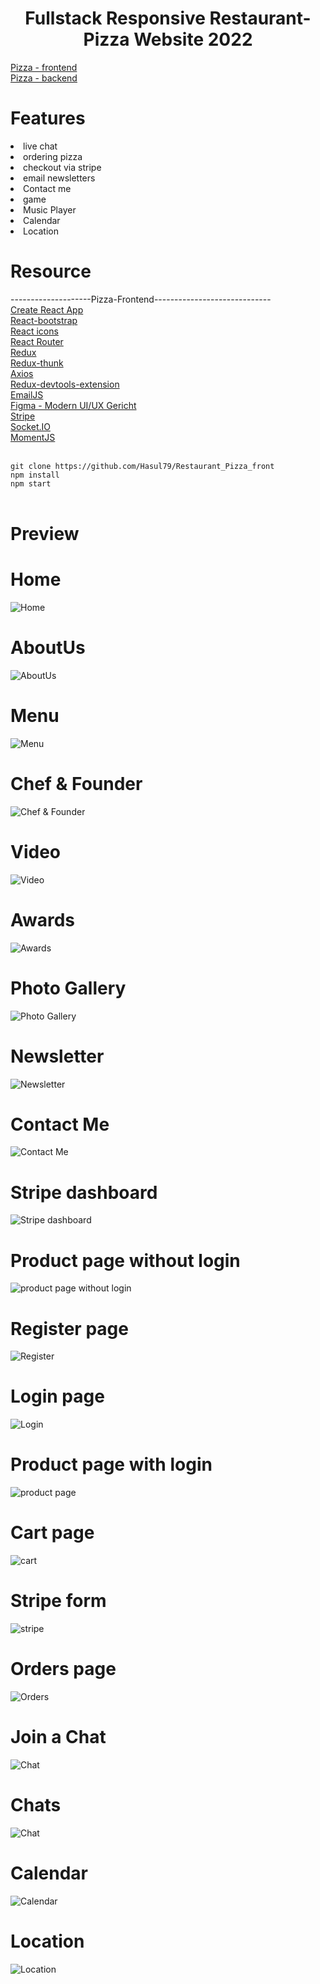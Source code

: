 # <center>Fullstack Responsive Restaurant-Pizza Website 2022</center>

[Pizza - frontend](https://github.com/Hasul79/Restaurant_Pizza_front)<br />
[Pizza - backend](https://github.com/Hasul79/My-Restaurant-BackEnd)<br />

# Features
<li> live chat </li>
<li> ordering pizza </li>
<li> checkout via stripe </li>
<li> email newsletters </li>
<li> Contact me </li>
<li>game</li>
<li>Music Player</li>
<li> Calendar </li>
<li> Location </li>


# Resource

--------------------Pizza-Frontend-----------------------------
<br />
[Create React App](https://create-react-app.dev/)<br /> 
[React-bootstrap](https://react-bootstrap.github.io/)<br />
[React icons](https://react-icons.github.io/react-icons/)<br />
[React Router](https://reactrouter.com/en/main)<br />
[Redux](https://redux.js.org/)<br />
[Redux-thunk](https://www.npmjs.com/package/redux-thunk)<br />
[Axios](https://axios-http.com/)<br>
[Redux-devtools-extension](https://www.npmjs.com/package/@redux-devtools/extension)<br />
[EmailJS](https://www.emailjs.com/) <br />
[Figma - Modern UI/UX Gericht](https://www.figma.com/file/yvClSI9AZBRX8UaaGEByF3/Modern-UI%2FUX%3A-Gericht?node-id=0%3A21&t=5Z7dzFJjhjsPRpMH-0)<br />
[Stripe](https://stripe.com/)<br />
[Socket.IO](https://socket.io/)<br />
[MomentJS](https://momentjs.com/)<br />
<br />



```git clone https://github.com/Hasul79/Restaurant_Pizza_front``` <br />
```npm install``` <br />
```npm start``` <br />
<br />
 

# Preview <br />
# Home
![Home](https://user-images.githubusercontent.com/95657084/208397945-9f5a6768-e60a-4e98-9c8c-e8b33cd15ca7.png)<br />
# AboutUs
![AboutUs](https://user-images.githubusercontent.com/95657084/208398351-874dfb0a-e918-4f6a-9522-9f717d2b2533.png)<br />
# Menu
![Menu](https://user-images.githubusercontent.com/95657084/208398454-50a02916-04ba-44f0-925d-2951cf803aac.png) <br />
# Chef & Founder
![Chef & Founder](https://user-images.githubusercontent.com/95657084/208398524-44fd19a7-ad12-47ea-8d90-1ea08f437da8.png)<br />
# Video
![Video](https://user-images.githubusercontent.com/95657084/208398556-6bce333b-d3d4-44bf-b2ff-477241b07ffa.png)<br />
# Awards
![Awards](https://user-images.githubusercontent.com/95657084/208398596-af6d692f-49de-465c-9e6d-8d2b536ca0c0.png)<br />
# Photo Gallery
![Photo Gallery](https://user-images.githubusercontent.com/95657084/208398655-d33d1d87-9fb6-4361-a7d2-8a2f183831ea.png) <br />
# Newsletter
![Newsletter](https://user-images.githubusercontent.com/95657084/208398722-ab426c0c-be57-44df-abd2-7e638f15acf5.png)<br />
# Contact Me
![Contact Me](https://user-images.githubusercontent.com/95657084/208398755-a6c79692-142d-4c1b-bfd3-bc67b89e7127.png)<br />
# Stripe dashboard
![Stripe dashboard](https://user-images.githubusercontent.com/95657084/208398787-595439d1-bdfd-41ec-917b-56a94740ae9f.png)<br />
# Product page without login
![product page without login](https://user-images.githubusercontent.com/95657084/208398809-fbccbacf-6e58-443e-9833-da2fe0e78a69.png)<br />
# Register page
![Register ](https://user-images.githubusercontent.com/95657084/208398938-fc227c24-dc47-44fc-961c-cece92da3b7c.png)<br />
# Login page
![Login](https://user-images.githubusercontent.com/95657084/208398835-0f5cbb84-1f38-4fff-af48-99bf67e3b531.png)<br />
# Product page with login
![product page](https://user-images.githubusercontent.com/95657084/208400677-7d4d27ee-125d-42ed-8127-4c5850f6dfd4.png)<br />
# Cart page
![cart](https://user-images.githubusercontent.com/95657084/208417700-81b5f056-1e72-4d44-998f-293528464fd4.png)<br />
# Stripe form
![stripe](https://user-images.githubusercontent.com/95657084/208399041-2bbb9cd6-4eee-4d66-b6cf-d2697efb84ba.png)<br />
# Orders page
![Orders](https://user-images.githubusercontent.com/95657084/208399046-50bc84b2-2769-4c24-9842-242f18617bdb.png)<br />
# Join a Chat 
![Chat](https://user-images.githubusercontent.com/95657084/208420152-26301356-2849-4858-aa1c-438ec7c8a062.png)<br />
# Chats 
![Chat](https://user-images.githubusercontent.com/95657084/208420177-9db09a3b-ee07-449b-840c-2d8592f07ff4.png)<br />
# Calendar
![Calendar](https://user-images.githubusercontent.com/95657084/208420200-8d747d35-4f3f-4b68-afb3-36ccb09c24d5.png)<br />
# Location
![Location](https://user-images.githubusercontent.com/95657084/208420891-5abb9fe1-c4a3-445b-9102-fe4657b0bf72.png)<br />
